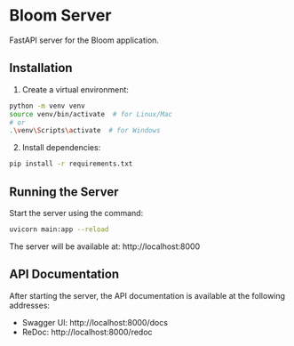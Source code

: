 # Bloom Server

FastAPI server for the Bloom application.

## Installation

1. Create a virtual environment:
```bash
python -m venv venv
source venv/bin/activate  # for Linux/Mac
# or
.\venv\Scripts\activate  # for Windows
```

2. Install dependencies:
```bash
pip install -r requirements.txt
```

## Running the Server

Start the server using the command:
```bash
uvicorn main:app --reload
```

The server will be available at: http://localhost:8000

## API Documentation

After starting the server, the API documentation is available at the following addresses:
- Swagger UI: http://localhost:8000/docs
- ReDoc: http://localhost:8000/redoc
